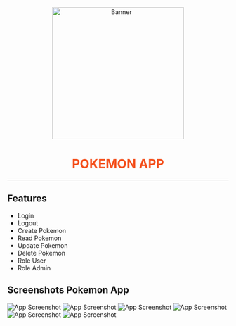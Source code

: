 
<div align="center">
<img src="./assets/logo.png" alt="Banner" width="300" />

</div>
<div align="center">
<h1><font color="#f4511e">POKEMON APP</font></h1>
</div>

---

## Features

- Login
- Logout
- Create Pokemon
- Read Pokemon
- Update Pokemon
- Delete Pokemon
- Role User
- Role Admin


## Screenshots Pokemon App

![App Screenshot](./assets/screenshot/1.jpg)
![App Screenshot](./assets/screenshot/2.jpg)
![App Screenshot](./assets/screenshot/3.jpg)
![App Screenshot](./assets/screenshot/4.jpg)
![App Screenshot](./assets/screenshot/5.jpg)
![App Screenshot](./assets/screenshot/6.jpg)

